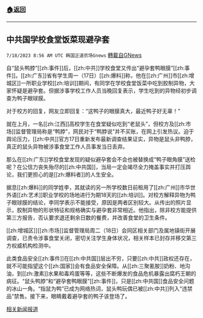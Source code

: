 ###  [:house:返回](README.md)
---


## 中共国学校食堂饭菜现避孕套
`7/18/2023 8:56 AM UTC 韩国正道农场Gnews` [轉載自GNews](https://gnews.org/articles/1468486)

自“鼠头鸭脖”[[zh:事件]]后，[[zh:中共]]学校食堂又传出“避孕套鸭眼膜”[[zh:事件]]。[[zh:广东]]省有学生周一（17日）[[zh:爆料]]称，他在[[zh:广州]]市[[zh:增城区]]一所职业学校[[zh:培训]]期间，有同学在学校食堂饭菜中吃到胶制异物，大家怀疑是避孕套。但据涉事学校工作人员当晚回复表示，学生吃到的异物经初步调查为鸭子眼球膜。

对于校方的回复，网友立即回复：“这鸭子的眼膜真大，最近鸭子好无辜！”

就在上月，一名[[zh:江西]]高校学生在食堂疑似吃到“老鼠头”，但校方及[[zh:市场]]监督管理局称是“鸭脖”，网民对于“鸭脖说”并不买账，在网上引发热议。迫于舆论压力，[[zh:中共]]官方17日重新发布最新调查结果证实，异物是鼠头非鸭脖，真正的鼠头异物被涉事食堂工作人员事发当日丢弃。

那么在[[zh:广东]]学校食堂发现的疑似避孕套会不会也被替换成“鸭子眼角膜”送检呢？在公信力丧失殆尽的[[zh:中共国]]，当局一定会竭尽全力掩盖事实并打压舆论，我们更担心的是[[zh:爆料者]]的人生安全。

据息[[zh:爆料]]的同学姓李，其就读的另一所学校数日前租用了[[zh:广州]]市华世外语[[zh:艺术]]职业学校的场地进行为期18天的[[zh:培训]]。对校方解释异物为鸭子眼球膜的结论，李同学表示不能接受，原因是两者区别较大。从传出的照片显示，胶制异物的形状特征和规格确实与避孕套非常相近。他指出，除非校方能提供第三方报告，否认要求退还剩余日数的餐费，并改善食堂的卫生条件。

[[zh:增城区]][[zh:市场]]监督管理局周二（18日）会同区相关部门及属地镇街开展调查，已责令涉事食堂关闭，密切关注学生身体状况，相关样本已封存并移交第三方权威机构检测中。

此类食品安全[[zh:事件]]在[[zh:中共国]]层出不穷，只要[[zh:中共]]政权还存在，就不可能指望这个[[zh:国家]]会有食品安全保障。从[[zh:三聚氰胺]]奶粉、地沟油，到[[zh:激素]]水果和毒鸡蛋等等，这些不断爆发的食品危机暴露出腐朽王朝的病征。“鼠头鸭脖”和“避孕套鸭眼膜”[[zh:事件]]，只是[[zh:中共国]]食品安全问题的冰山一角。“指鼠为鸭”已成为网络热词，鼠头鸭玩偶已被[[zh:中共]]列入“违禁品”禁售。接下来，眼睛戴着避孕套的鸭子该登场了。

[相关新闻报道](https://hk.on.cc/hk/bkn/cnt/cnnews/20230718/bkn-20230718120001365-0718_00952_001.html)
